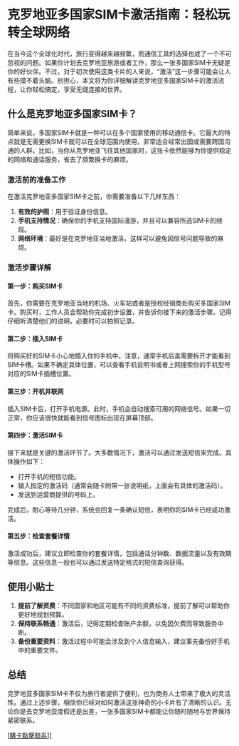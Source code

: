 # 克罗地亚多国家SIM卡激活指南：轻松玩转全球网络

在当今这个全球化时代，旅行变得越来越频繁，而通信工具的选择也成了一个不可忽视的问题。如果你计划去克罗地亚旅游或者工作，那么一张多国家SIM卡无疑是你的好伙伴。不过，对于初次使用这类卡片的人来说，“激活”这一步骤可能会让人有些摸不着头脑。别担心，本文将为你详细解读克罗地亚多国家SIM卡的激活流程，让你轻松搞定，享受无缝连接的世界。

## 什么是克罗地亚多国家SIM卡？

简单来说，多国家SIM卡就是一种可以在多个国家使用的移动通信卡。它最大的特点就是无需更换SIM卡就可以在全球范围内使用，非常适合经常出国或需要跨国沟通的人群。比如，当你从克罗地亚飞往其他国家时，这张卡依然能够为你提供稳定的网络和通话服务，省去了频繁换卡的麻烦。

### 激活前的准备工作

在激活克罗地亚多国家SIM卡之前，你需要准备以下几样东西：

1. **有效的护照**：用于验证身份信息。
2. **手机支持情况**：确保你的手机支持国际漫游，并且可以兼容所选SIM卡的频段。
3. **网络环境**：最好是在克罗地亚当地激活，这样可以避免因信号问题导致的麻烦。

### 激活步骤详解

#### 第一步：购买SIM卡

首先，你需要在克罗地亚当地的机场、火车站或者是授权经销商处购买多国家SIM卡。购买时，工作人员会帮助你完成初步设置，并告诉你接下来的激活步骤。记得仔细听清楚他们的说明，必要时可以拍照记录。

#### 第二步：插入SIM卡

将购买好的SIM卡小心地插入你的手机中。注意，通常手机后盖需要拆开才能看到SIM卡槽。如果不确定具体位置，可以查看手机说明书或者上网搜索你的手机型号对应的SIM卡插槽位置。

#### 第三步：开机并联网

插入SIM卡后，打开手机电源。此时，手机会自动搜索可用的网络信号。如果一切正常，你应该很快就能看到信号图标出现在屏幕顶部。

#### 第四步：激活SIM卡

接下来就是关键的激活环节了。大多数情况下，激活可以通过发送短信来完成。具体操作如下：
- 打开手机的短信功能。
- 输入指定的激活码（通常会随卡附带一张说明纸，上面会有具体的激活码）。
- 发送到运营商提供的号码上。

完成后，耐心等待几分钟，系统会回复一条确认短信，表明你的SIM卡已经成功激活。

#### 第五步：检查套餐详情

激活成功后，建议立即检查你的套餐详情，包括通话分钟数、数据流量以及有效期等信息。这些信息一般也可以通过发送特定格式的短信查询获得。

## 使用小贴士

1. **提前了解资费**：不同国家和地区可能有不同的资费标准，提前了解可以帮助你更好地规划预算。
2. **保持联系畅通**：激活后，记得定期检查账户余额，以免因欠费而导致服务中断。
3. **备份重要资料**：激活过程中可能会涉及到个人信息输入，建议事先备份好手机中的重要文件。

## 总结

克罗地亚多国家SIM卡不仅为旅行者提供了便利，也为商务人士带来了极大的灵活性。通过上述步骤，相信你已经对如何激活这张神奇的小卡片有了清晰的认识。无论你是去克罗地亚度假还是出差，一张多国家SIM卡都能让你随时随地与世界保持紧密联系。

[[購卡點擊聯系](https://t.me/s/esim1088)]]